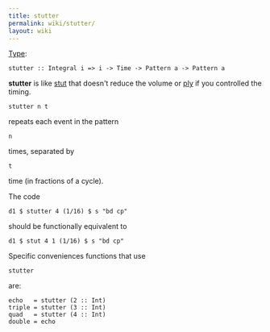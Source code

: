 ```yaml
---
title: stutter
permalink: wiki/stutter/
layout: wiki
---
```


[Type](/wiki/Type_signature "wikilink"):

    stutter :: Integral i => i -> Time -> Pattern a -> Pattern a

**stutter** is like [stut](stut "wikilink") that doesn't reduce the
volume or [ply](ply "wikilink") if you controlled the timing.

    stutter n t

repeats each event in the pattern

    n

times, separated by

    t

time (in fractions of a cycle).

The code

    d1 $ stutter 4 (1/16) $ s "bd cp"

should be functionally equivalent to

    d1 $ stut 4 1 (1/16) $ s "bd cp"

Specific conveniences functions that use

    stutter

are:

    echo   = stutter (2 :: Int)
    triple = stutter (3 :: Int)
    quad   = stutter (4 :: Int)
    double = echo

